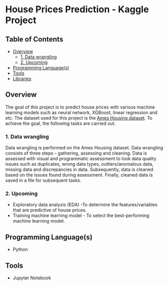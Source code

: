 # House Prices Prediction - Kaggle Project

## Table of Contents  
* [Overview](#overview)  
  * [1. Data wrangling](#task1)  
  * [2. Upcoming](#upcoming)  
* [Programming Language(s)](#programming_languages)
* [Tools](#tools)
* [Libraries](#libraries)

<a id="overview"></a>
## Overview

The goal of this project is to predict house prices with various machine learning models such as neural network, XGBoost, linear regression and etc. The dataset used for this project is the [Ames Housing dataset](https://www.kaggle.com/c/house-prices-advanced-regression-techniques). To achieve the goal, the following tasks are carried out.

<a name="task1"></a>
### 1. Data wrangling
Data wrangling is performed on the Ames Housing dataset. Data wrangling consists of three steps - gathering, assessing and cleaning. Data is assessed with visual and programmatic assessment to look data quality issues such as duplicates, wrong data types, outliers/anomalous data, missing data and discrepancies in data. Subsequently, data is cleaned based on the issues found during assessment. Finally, cleaned data is saved in a file for subsequent tasks.

<a name="upcoming"></a>
### 2. Upcoming
- Exploratory data analysis (EDA) -To determine the features/variables that are predictive of house prices.
- Training machine learning model - To select the best-performing machine learning model.

<a name="programming_languages"></a>
## Programming Language(s)
- Python

<a name="tools"></a>
## Tools
- Jupyter Notebook
